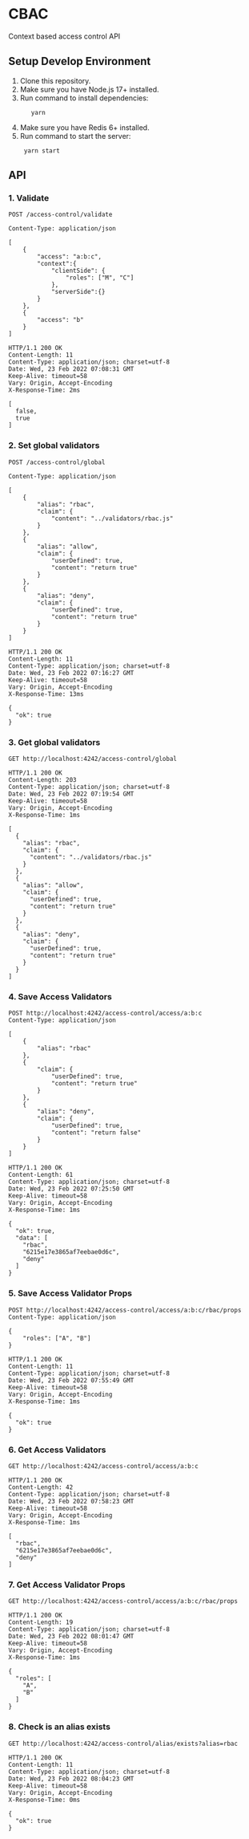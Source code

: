 # CBAC
Context based access control API

## Setup Develop Environment
1. Clone this repository.
2. Make sure you have Node.js 17+ installed.
3. Run command to install dependencies:
   ```shell
      yarn
    ```
4. Make sure you have Redis 6+ installed.
5. Run command to start the server:
   ```shell
    yarn start
   ```

## API
### 1. Validate
```
POST /access-control/validate

Content-Type: application/json

[
    {
        "access": "a:b:c",
        "context":{
            "clientSide": {
                "roles": ["M", "C"]
            },
            "serverSide":{}
        }
    },
    {
        "access": "b"
    }
]
```

```
HTTP/1.1 200 OK
Content-Length: 11
Content-Type: application/json; charset=utf-8
Date: Wed, 23 Feb 2022 07:08:31 GMT
Keep-Alive: timeout=58
Vary: Origin, Accept-Encoding
X-Response-Time: 2ms

[
  false,
  true
]
```

### 2. Set global validators
```
POST /access-control/global

Content-Type: application/json

[
    {
        "alias": "rbac",
        "claim": {
            "content": "../validators/rbac.js"
        }
    },
    {
        "alias": "allow",
        "claim": {
            "userDefined": true,
            "content": "return true"
        }
    },
    {
        "alias": "deny",
        "claim": {
            "userDefined": true,
            "content": "return true"
        }
    }
]
```

```
HTTP/1.1 200 OK
Content-Length: 11
Content-Type: application/json; charset=utf-8
Date: Wed, 23 Feb 2022 07:16:27 GMT
Keep-Alive: timeout=58
Vary: Origin, Accept-Encoding
X-Response-Time: 13ms

{
  "ok": true
}
```

### 3. Get global validators
```
GET http://localhost:4242/access-control/global
```

```
HTTP/1.1 200 OK
Content-Length: 203
Content-Type: application/json; charset=utf-8
Date: Wed, 23 Feb 2022 07:19:54 GMT
Keep-Alive: timeout=58
Vary: Origin, Accept-Encoding
X-Response-Time: 1ms

[
  {
    "alias": "rbac",
    "claim": {
      "content": "../validators/rbac.js"
    }
  },
  {
    "alias": "allow",
    "claim": {
      "userDefined": true,
      "content": "return true"
    }
  },
  {
    "alias": "deny",
    "claim": {
      "userDefined": true,
      "content": "return true"
    }
  }
]
```

### 4. Save Access Validators
```
POST http://localhost:4242/access-control/access/a:b:c
Content-Type: application/json

[
    {
        "alias": "rbac"
    },
    {
        "claim": {
            "userDefined": true,
            "content": "return true"
        }
    },
    {
        "alias": "deny",
        "claim": {
            "userDefined": true,
            "content": "return false"
        }
    }
]
```

```
HTTP/1.1 200 OK
Content-Length: 61
Content-Type: application/json; charset=utf-8
Date: Wed, 23 Feb 2022 07:25:50 GMT
Keep-Alive: timeout=58
Vary: Origin, Accept-Encoding
X-Response-Time: 1ms

{
  "ok": true,
  "data": [
    "rbac",
    "6215e17e3865af7eebae0d6c",
    "deny"
  ]
}
```

### 5. Save Access Validator Props
```
POST http://localhost:4242/access-control/access/a:b:c/rbac/props
Content-Type: application/json

{
    "roles": ["A", "B"]
}
```

```
HTTP/1.1 200 OK
Content-Length: 11
Content-Type: application/json; charset=utf-8
Date: Wed, 23 Feb 2022 07:55:49 GMT
Keep-Alive: timeout=58
Vary: Origin, Accept-Encoding
X-Response-Time: 1ms

{
  "ok": true
}
```

### 6. Get Access Validators
```
GET http://localhost:4242/access-control/access/a:b:c
```

```
HTTP/1.1 200 OK
Content-Length: 42
Content-Type: application/json; charset=utf-8
Date: Wed, 23 Feb 2022 07:58:23 GMT
Keep-Alive: timeout=58
Vary: Origin, Accept-Encoding
X-Response-Time: 1ms

[
  "rbac",
  "6215e17e3865af7eebae0d6c",
  "deny"
]
```

### 7. Get Access Validator Props
```
GET http://localhost:4242/access-control/access/a:b:c/rbac/props
```

```
HTTP/1.1 200 OK
Content-Length: 19
Content-Type: application/json; charset=utf-8
Date: Wed, 23 Feb 2022 08:01:47 GMT
Keep-Alive: timeout=58
Vary: Origin, Accept-Encoding
X-Response-Time: 1ms

{
  "roles": [
    "A",
    "B"
  ]
}
```

### 8. Check is an alias exists
```
GET http://localhost:4242/access-control/alias/exists?alias=rbac
```

```
HTTP/1.1 200 OK
Content-Length: 11
Content-Type: application/json; charset=utf-8
Date: Wed, 23 Feb 2022 08:04:23 GMT
Keep-Alive: timeout=58
Vary: Origin, Accept-Encoding
X-Response-Time: 0ms

{
  "ok": true
}
```
